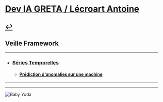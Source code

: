 # [Dev IA GRETA / Lécroart Antoine](https://github.com/Dev-IA-2024/antoine.lecroart)

[↩️](..)
---

## Veille Framework

---

- ### [Séries Temporelles](./Series_temporelles)
    - #### [Prédiction d'anomalies sur une machine](./Series_temporelles/Machine_anomaly)

---
---
![Baby Yoda](https://images3.alphacoders.com/110/1108129.jpg)
